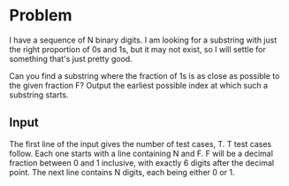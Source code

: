 # Problem

I have a sequence of N binary digits. I am looking for a substring with just the right proportion of 0s and 1s, but it may not exist, so I will settle for something that's just pretty good.

Can you find a substring where the fraction of 1s is as close as possible to the given fraction F? Output the earliest possible index at which such a substring starts.

## Input

The first line of the input gives the number of test cases, T. T test cases follow. Each one starts with a line containing N and F. F will be a decimal fraction between 0 and 1 inclusive, with exactly 6 digits after the decimal point. The next line contains N digits, each being either 0 or 1.
